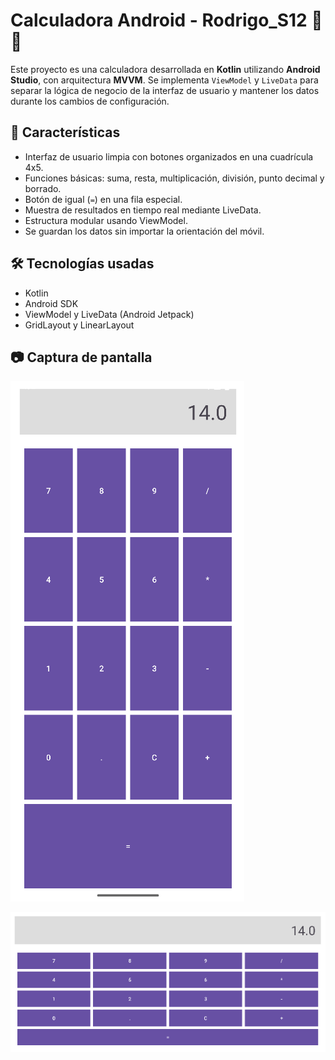 # Calculadora Android - Rodrigo_S12 📱🧮

Este proyecto es una calculadora desarrollada en **Kotlin** utilizando **Android Studio**, con arquitectura **MVVM**. Se implementa `ViewModel` y `LiveData` para separar la lógica de negocio de la interfaz de usuario y mantener los datos durante los cambios de configuración.

## 🚀 Características

- Interfaz de usuario limpia con botones organizados en una cuadrícula 4x5.
- Funciones básicas: suma, resta, multiplicación, división, punto decimal y borrado.
- Botón de igual (`=`) en una fila especial.
- Muestra de resultados en tiempo real mediante LiveData.
- Estructura modular usando ViewModel.
- Se guardan los datos sin importar la orientación del móvil.

## 🛠️ Tecnologías usadas

- Kotlin
- Android SDK
- ViewModel y LiveData (Android Jetpack)
- GridLayout y LinearLayout

## 📷 Captura de pantalla

![Vertical](Screenshots/Calculadora_Vertical.png)

![Horizontal](Screenshots/Calculadora_Horizontal.png)
